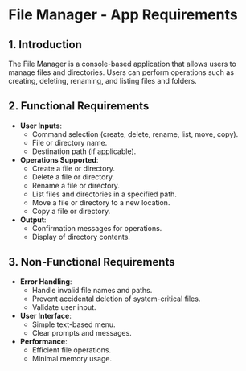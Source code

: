 # File Manager - App Requirements

## 1. Introduction
The File Manager is a console-based application that allows users to manage files and directories. Users can perform operations such as creating, deleting, renaming, and listing files and folders.

## 2. Functional Requirements
- **User Inputs**:
  - Command selection (create, delete, rename, list, move, copy).
  - File or directory name.
  - Destination path (if applicable).
- **Operations Supported**:
  - Create a file or directory.
  - Delete a file or directory.
  - Rename a file or directory.
  - List files and directories in a specified path.
  - Move a file or directory to a new location.
  - Copy a file or directory.
- **Output**:
  - Confirmation messages for operations.
  - Display of directory contents.

## 3. Non-Functional Requirements
- **Error Handling**:
  - Handle invalid file names and paths.
  - Prevent accidental deletion of system-critical files.
  - Validate user input.
- **User Interface**:
  - Simple text-based menu.
  - Clear prompts and messages.
- **Performance**:
  - Efficient file operations.
  - Minimal memory usage.
